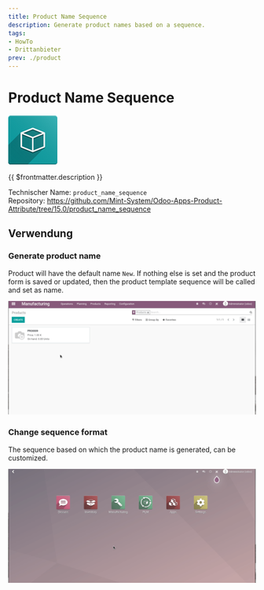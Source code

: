 ```yaml
---
title: Product Name Sequence
description: Generate product names based on a sequence.
tags:
- HowTo
- Drittanbieter
prev: ./product
---
```

# Product Name Sequence
![icon_oms_box](attachments/icon_oms_box.png)

{{ $frontmatter.description }}

Technischer Name: `product_name_sequence`\
Repository: <https://github.com/Mint-System/Odoo-Apps-Product-Attribute/tree/15.0/product_name_sequence>

## Verwendung

### Generate product name

Product will have the default name `New`. If nothing else is set and the product form is saved or updated, then the product template sequence will be called and set as name.

![Odoo App Product Name Sequence Generate](attachments/Odoo%20App%20Product%20Name%20Sequence%20Generate.gif)

### Change sequence format

The sequence based on which the product name is generated, can be customized.

![Odoo App Product Name Sequence Update](attachments/Odoo%20App%20Product%20Name%20Sequence%20Update.gif)